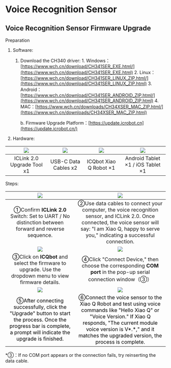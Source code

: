 # Voice Recognition Sensor

## Voice Recognition Sensor Firmware Upgrade

Preparation  

1. Software:  
    1.  Download the CH340 driver: 
            1. Windows：[https://www.wch.cn/download/CH341SER_EXE.html/](https://www.wch.cn/download/CH341SER_EXE.html)
            2. Linux：[https://www.wch.cn/download/CH341SER_LINUX_ZIP.html/](https://www.wch.cn/download/CH341SER_LINUX_ZIP.html)
            3. Android：[https://www.wch.cn/download/CH341SER_ANDROID_ZIP.html/](https://www.wch.cn/download/CH341SER_ANDROID_ZIP.html)
            4. MAC：[https://www.wch.cn/downloads/CH34XSER_MAC_ZIP.html/](https://www.wch.cn/downloads/CH34XSER_MAC_ZIP.html)

        b.  Firmware Upgrade Platform：[https://update.icrobot.cn](https://update.icrobot.cn/)

2. Hardware: 

| ![](https://cdn.nlark.com/yuque/0/2024/png/21413468/1732931390830-7ff5b017-5b38-4d0d-a6aa-e0414baf66aa.png) | ![](https://cdn.nlark.com/yuque/0/2024/png/21413468/1732884388071-29e8fcb4-c4c7-4a36-9906-42caf9efcb94.png) | ![](https://cdn.nlark.com/yuque/0/2024/png/21413468/1732931332870-3943ba57-0af8-457d-9080-09cbd377ed74.png) | ![](https://cdn.nlark.com/yuque/0/2024/png/21413468/1732931348402-633b4072-3056-44d1-9156-4c3f7c072ce7.png) |
| :---: | :---: | :---: | :---: |
| ICLink 2.0 Upgrade Tool x1  | USB-C Data Cables x2  | ICQbot Xiao Q Robot ×1  |  Android Tablet ×1 / iOS Tablet ×1  |


Steps:  

| ![](https://cdn.nlark.com/yuque/0/2024/gif/21413468/1732875590211-9ec4e6a2-c437-4a75-b43b-83e55061c8dc.gif) | ![](https://cdn.nlark.com/yuque/0/2024/gif/21413468/1732875655839-392214f9-c0dc-4ec6-96d8-aaedd9488436.gif) |
| :---: | :---: |
| <font style="color:rgb(0, 0, 0);">①</font>Confirm **ICLink 2.0** Switch: Set to UART / No distinction between forward and reverse sequence.   | <font style="color:rgb(0, 0, 0);">②</font>Use data cables to connect your computer, the voice recognition sensor, and ICLink 2.0. Once connected, the voice sensor will say: "I am Xiao Q, happy to serve you," indicating a successful connection.   |
| ![](https://cdn.nlark.com/yuque/0/2024/gif/21413468/1732875626889-7e8cf551-91bf-411d-beb4-bc8432014076.gif) | ![](https://cdn.nlark.com/yuque/0/2024/gif/21413468/1732875647096-3620a9b9-382f-4060-9438-08c5f87e8064.gif) |
| <font style="color:rgb(0, 0, 0);">③</font>Click on **ICQbot** and select the firmware to upgrade. Use the dropdown menu to view firmware details.   | <font style="color:rgb(0, 0, 0);">④</font>Click "Connect Device," then choose the corresponding **COM port** in the pop-up serial connection window（③） |
| ![](https://cdn.nlark.com/yuque/0/2024/gif/21413468/1732876365613-83b2b968-c77b-4639-aa56-add3c3d2ea04.gif) | ![](https://cdn.nlark.com/yuque/0/2024/gif/21413468/1732877325352-4898a6b6-4c79-4a87-97e8-78bcc9a3c102.gif) |
| <font style="color:rgb(0, 0, 0);">⑤After connecting successfully, click the "Upgrade" button to start the process. Once the progress bar is complete, a prompt will indicate the upgrade is finished.  </font> | <font style="color:rgb(0, 0, 0);">⑥Connect the voice sensor to the Xiao Q Robot and test using voice commands like "Hello Xiao Q" or "Voice Version." If Xiao Q responds, "The current module voice version is V*.*," and it matches the upgraded version, the process is complete. </font> |


*③：If no COM port appears or the connection fails, try reinserting the data cable.  

